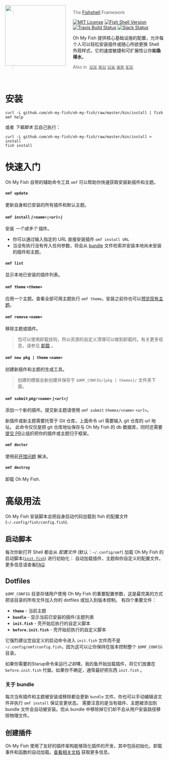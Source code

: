 <img src="https://cdn.rawgit.com/oh-my-fish/oh-my-fish/e4f1c2e0219a17e2c748b824004c8d0b38055c16/docs/logo.svg" align="left" width="192px" height="192px"/>
<img align="left" width="0" height="192px" hspace="10"/>

> The <a href="http://fishshell.com">Fishshell</a> Framework

[![MIT License](https://img.shields.io/badge/license-MIT-007EC7.svg?style=flat-square)](/LICENSE.md) [![Fish Shell Version](https://img.shields.io/badge/fish-v2.2.0-007EC7.svg?style=flat-square)](http://fishshell.com) [![Travis Build Status](http://img.shields.io/travis/oh-my-fish/oh-my-fish.svg?style=flat-square)](https://travis-ci.org/oh-my-fish/oh-my-fish) [![Slack Status](https://oh-my-fish-slack.herokuapp.com/badge.svg)](https://oh-my-fish-slack.herokuapp.com)

Oh My Fish 提供核心基础设施的配置，允许每个人可以轻松安装插件或随心所欲更换 Shell 外观样式，它的速度敏捷和可扩展性让你**如鱼得水**。

> Also in&nbsp;
> <a href="../../README.md">🇺🇸</a>
> <a href="../ru-RU/README.md">🇷🇺</a>
> <a href="../uk-UA/README.md">🇺🇦</a>
> <a href="../pt-BR/README.md">🇧🇷</a>
> <a href="../es-ES/README.md">🇪🇸</a>

<br>

# 安装

```fish
curl -L github.com/oh-my-fish/oh-my-fish/raw/master/bin/install | fish
omf help
```

或者 _下载脚本_ 后自己执行：

```fish
curl -L github.com/oh-my-fish/oh-my-fish/raw/master/bin/install > install
fish install
```

# 快速入门

Oh My Fish 自带的辅助命令工具 `omf` 可以帮助你快速获取安装新插件和主题。

#### `omf update`

更新自身和已安装的所有插件和默认主题。

#### `omf install` _`[<name>|<url>]`_

安装 _一个或多个_ 插件。

- 你可以通过输入指定的 URL 直接安装插件 `omf install URL`
- 当没有执行没有传入任何参数，将会从 [bundle](#dotfiles) 文件检索并安装本地尚未安装的插件和主题。

#### `omf list`

显示本地已安装的插件列表。

#### `omf theme` _`<theme>`_

应用一个主题。查看全部可用主题执行 `omf theme`。安装之前你也可以[预览现有主题](../Themes.md)。

#### `omf remove` _`<name>`_

移除主题或插件。

> 包可以使用卸载挂钩，所以资源的自定义清理可以做到卸载时。有关更多信息，请参见 [卸载](Packages.md#uninstall) 。

#### `omf new pkg | theme` _`<name>`_

创建新插件和主题的生成工具。

> 创建的模板会新创建并保存于 `$OMF_CONFIG/{pkg | themes}/` 文件夹下面。

#### `omf submit` _`pkg/<name>`_ _`[<url>]`_

添加一个新的插件。提交新主题请使用 `omf submit` _`themes/<name>`_ _`<url>`_。

新插件或新主题需要托管于 Git 仓库，上面命令 url 需要输入 git 仓库的 url 地址。
此命令仅仅是把 git 仓库地址保存与 Oh My Fish 的 db 数据库，同时还需要[提交 PR][omf-pulls-link]让组织把你的插件或主题归于框架。

#### `omf doctor`

使用前[开馆问题][omf-issues-new] 解决。

#### `omf destroy`

卸载 Oh My Fish.

# 高级用法

Oh My Fish 安装脚本会把自身启动代码加载到 fish 的配置文件 (`~/.config/fish/config.fish`).

## 启动脚本

每次你新打开 Shell 都会从 _配置文件_ (默认：`~/.config/omf`) 加载 Oh My Fish 的启动脚本([`init.fish`](../../init.fish)) 进行初始化：
自动加载插件，主题和你自定义的配置文件。更多信息请查看[FAQ](FAQ.md#oh-my-fish-包大概包含哪些类型).

## Dotfiles

`$OMF_CONFIG` 目录存储用户使用 Oh My Fish 的重要配置参数，这是最完美的方式把该目录的所有文件加入你的 dotfiles 或加入到版本控制。
有四个重要文件：

- __`theme`__ - 当前主题
- __`bundle`__ - 显示当前已安装的插件/主题列表
- __`init.fish`__ - 壳开始后执行的自定义脚本
- __`before.init.fish`__ - 壳开始前执行的自定义脚本

它强烈建议您自定义的启动命令进入 `init.fish` 文件而不是 `~/.config/omf/config.fish`，因为这可以让你保持在版本控制整个 `$OMF_CONFIG` 目录。

如果你需要的Starup命令来运行*之前*噢，我的鱼开始加载插件，将它们放置在 `before.init.fish` 代替。如果你不确定，通常最好把东西 `init.fish` 。

### 关于 bundle

每次当有插件和主题被安装或移除都会更新 `bundle` 文件。你也可以手动编辑该文件并执行 `omf install` 保证变更状态。
需要注意的是当有插件、主题被添加到 bundle 文件会自动被安装。但从 bundle 中移除掉它们却不会从用户安装路径移除物理文件。

## 创建插件

Oh My Fish 使用了友好的插件架构能够简化插件的开发，其中包括初始化、卸载事件和函数的自动加载。[查看相关文档](Packages.md) 获取更多信息。

[fishshell]: http://fishshell.com

[contributors]: https://github.com/oh-my-fish/oh-my-fish/graphs/contributors

[omf-pulls-link]: https://github.com/oh-my-fish/oh-my-fish/pulls

[omf-issues-new]: https://github.com/oh-my-fish/oh-my-fish/issues/new
